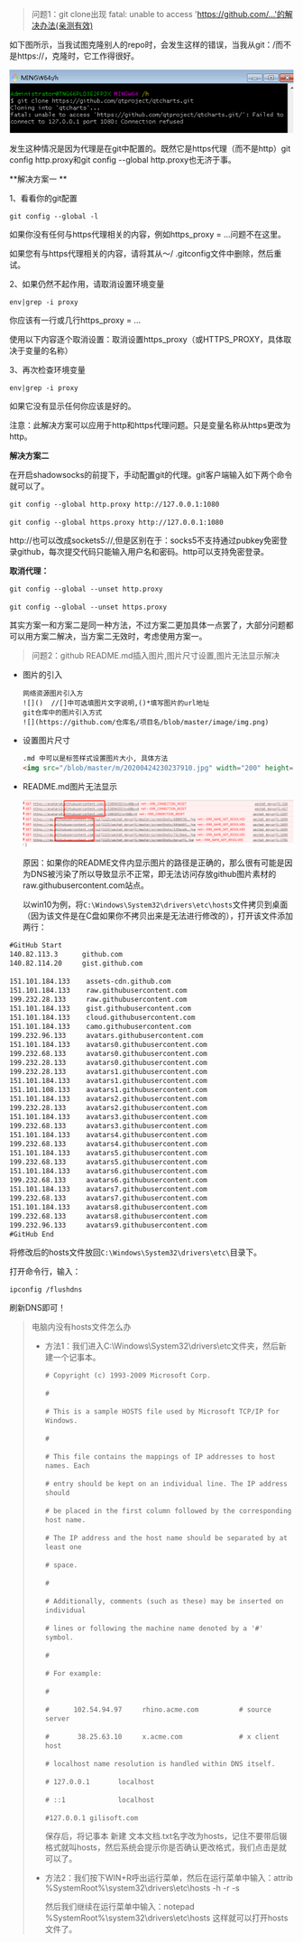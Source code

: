 > 问题1：git clone出现 fatal: unable to access 'https://github.com/...'的解决办法(亲测有效)

如下图所示，当我试图克隆别人的repo时，会发生这样的错误，当我从git：/而不是https://，克隆时，它工作得很好。

![](image/20190428170013145.png)

发生这种情况是因为代理是在git中配置的。既然它是https代理（而不是http）git config http.proxy和git config --global http.proxy也无济于事。

**解决方案一 **

1、看看你的git配置

```shell
git config --global -l
```

如果你没有任何与https代理相关的内容，例如https_proxy = ...问题不在这里。

如果您有与https代理相关的内容，请将其从〜/ .gitconfig文件中删除，然后重试。

2、如果仍然不起作用，请取消设置环境变量 

```shell
env|grep -i proxy  
```

 你应该有一行或几行https_proxy = ...

使用以下内容逐个取消设置：取消设置https_proxy（或HTTPS_PROXY，具体取决于变量的名称）

3、再次检查环境变量

```shell
env|grep -i proxy  
```

如果它没有显示任何你应该是好的。

注意：此解决方案可以应用于http和https代理问题。只是变量名称从https更改为http。

**解决方案二**

在开启shadowsocks的前提下，手动配置git的代理。git客户端输入如下两个命令就可以了。

```shell
git config --global http.proxy http://127.0.0.1:1080

git config --global https.proxy http://127.0.0.1:1080
```

http://也可以改成sockets5://,但是区别在于：socks5不支持通过pubkey免密登录github，每次提交代码只能输入用户名和密码。http可以支持免密登录。

**取消代理：**

```shell
git config --global --unset http.proxy 

git config --global --unset https.proxy 
```

其实方案一和方案二是同一种方法，不过方案二更加具体一点罢了，大部分问题都可以用方案二解决，当方案二无效时，考虑使用方案一。

> 问题2：github README.md插入图片,图片尺寸设置,图片无法显示解决

- 图片的引入

  ```shell
  网络资源图片引入方
  ![]()  //[]中可选填图片文字说明,()*填写图片的url地址
  git仓库中的图片引入方式
  ![](https://github.com/仓库名/项目名/blob/master/image/img.png)
  ```

- 设置图片尺寸

  ```html
  .md 中可以是标签样式设置图片大小, 具体方法
  <img src="/blob/master/m/20200424230237910.jpg" width="200" height="200" alt="微信小程序" style="float:left" />
  ```

- README.md图片无法显示

  ![](image/2144331-20201014201406919-1948591796.png)

  原因：如果你的README文件内显示图片的路径是正确的，那么很有可能是因为DNS被污染了所以导致显示不正常，即无法访问存放github图片素材的raw.githubusercontent.com站点。

  以win10为例，将`C:\Windows\System32\drivers\etc\hosts`文件拷贝到桌面（因为该文件是在C盘如果你不拷贝出来是无法进行修改的），打开该文件添加两行：

```
#GitHub Start
140.82.113.3      github.com
140.82.114.20     gist.github.com

151.101.184.133    assets-cdn.github.com
151.101.184.133    raw.githubusercontent.com
199.232.28.133     raw.githubusercontent.com
151.101.184.133    gist.githubusercontent.com
151.101.184.133    cloud.githubusercontent.com
151.101.184.133    camo.githubusercontent.com
199.232.96.133     avatars.githubusercontent.com
151.101.184.133    avatars0.githubusercontent.com
199.232.68.133     avatars0.githubusercontent.com
199.232.28.133     avatars0.githubusercontent.com
199.232.28.133     avatars1.githubusercontent.com
151.101.184.133    avatars1.githubusercontent.com
151.101.108.133    avatars1.githubusercontent.com
151.101.184.133    avatars2.githubusercontent.com
199.232.28.133     avatars2.githubusercontent.com
151.101.184.133    avatars3.githubusercontent.com
199.232.68.133     avatars3.githubusercontent.com
151.101.184.133    avatars4.githubusercontent.com
199.232.68.133     avatars4.githubusercontent.com
151.101.184.133    avatars5.githubusercontent.com
199.232.68.133     avatars5.githubusercontent.com
151.101.184.133    avatars6.githubusercontent.com
199.232.68.133     avatars6.githubusercontent.com
151.101.184.133    avatars7.githubusercontent.com
199.232.68.133     avatars7.githubusercontent.com
151.101.184.133    avatars8.githubusercontent.com
199.232.68.133     avatars8.githubusercontent.com
199.232.96.133     avatars9.githubusercontent.com
#GitHub End
  ```

  将修改后的hosts文件放回`C:\Windows\System32\drivers\etc\`目录下。

  打开命令行，输入：

  ```shell
  ipconfig /flushdns
  ```

   刷新DNS即可！

> 电脑内没有hosts文件怎么办
>
> - 方法1：我们进入C:\Windows\System32\drivers\etc文件夹，然后新建一个记事本。
>
>   ```
>   # Copyright (c) 1993-2009 Microsoft Corp.
>   
>   #
>   
>   # This is a sample HOSTS file used by Microsoft TCP/IP for Windows.
>   
>   #
>   
>   # This file contains the mappings of IP addresses to host names. Each
>   
>   # entry should be kept on an individual line. The IP address should
>   
>   # be placed in the first column followed by the corresponding host name.
>   
>   # The IP address and the host name should be separated by at least one
>   
>   # space.
>   
>   #
>   
>   # Additionally, comments (such as these) may be inserted on individual
>   
>   # lines or following the machine name denoted by a '#' symbol.
>   
>   #
>   
>   # For example:
>   
>   #
>   
>   #      102.54.94.97     rhino.acme.com          # source server
>   
>   #       38.25.63.10     x.acme.com              # x client host
>   
>   # localhost name resolution is handled within DNS itself.
>   
>   # 127.0.0.1       localhost
>   
>   # ::1             localhost
>   
>   #127.0.0.1 gilisoft.com
>   ```
>
>   保存后，将记事本 新建 文本文档.txt名字改为hosts，记住不要带后辍格式就叫hosts，然后系统会提示你是否确认更改格式，我们点击是就可以了。
>
> - 方法2：我们按下WIN+R呼出运行菜单，然后在运行菜单中输入：attrib %SystemRoot%\system32\drivers\etc\hosts -h -r -s  
>
>   然后我们继续在运行菜单中输入：notepad %SystemRoot%\system32\drivers\etc\hosts 这样就可以打开hosts文件了。



